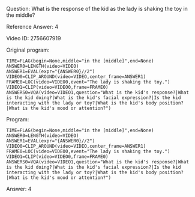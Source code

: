 Question: What is the response of the kid as the lady is shaking the toy in the middle?

Reference Answer: 4

Video ID: 2756607919

Original program:

```
TIME=FLAG(begin=None,middle="in the [middle]",end=None)
ANSWER0=LENGTH(video=VIDEO)
ANSWER1=EVAL(expr="{ANSWER0}//2")
VIDEO0=CLIP_AROUND(video=VIDEO,center_frame=ANSWER1)
FRAME0=LOC(video=VIDEO0,event="The lady is shaking the toy.")
VIDEO1=CLIP(video=VIDEO0,frame=FRAME0)
ANSWERS0=VQA(video=VIDEO1,question="What is the kid's response?|What is the kid doing?|What is the kid's facial expression?|Is the kid interacting with the lady or toy?|What is the kid's body position?|What is the kid's mood or attention?")
```

Program:

```
TIME=FLAG(begin=None,middle="in the [middle]",end=None)
ANSWER0=LENGTH(video=VIDEO)
ANSWER1=EVAL(expr="{ANSWER0}//2")
VIDEO0=CLIP_AROUND(video=VIDEO,center_frame=ANSWER1)
FRAME0=LOC(video=VIDEO0,event="The lady is shaking the toy.")
VIDEO1=CLIP(video=VIDEO0,frame=FRAME0)
ANSWERS0=VQA(video=VIDEO1,question="What is the kid's response?|What is the kid doing?|What is the kid's facial expression?|Is the kid interacting with the lady or toy?|What is the kid's body position?|What is the kid's mood or attention?")
```

Answer: 4


